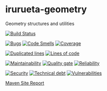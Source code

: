 # irurueta-geometry
Geometry structures and utilities

[![Build Status](https://travis-ci.org/albertoirurueta/irurueta-geometry.svg?branch=master)](https://travis-ci.org/albertoirurueta/irurueta-geometry)


[![Bugs](https://sonarcloud.io/api/project_badges/measure?project=albertoirurueta_irurueta-geometry&metric=bugs)](https://sonarcloud.io/dashboard?id=albertoirurueta_irurueta-geometry)
[![Code Smells](https://sonarcloud.io/api/project_badges/measure?project=albertoirurueta_irurueta-geometry&metric=code_smells)](https://sonarcloud.io/dashboard?id=albertoirurueta_irurueta-geometry)
[![Coverage](https://sonarcloud.io/api/project_badges/measure?project=albertoirurueta_irurueta-geometry&metric=coverage)](https://sonarcloud.io/dashboard?id=albertoirurueta_irurueta-geometry)

[![Duplicated lines](https://sonarcloud.io/api/project_badges/measure?project=albertoirurueta_irurueta-geometry&metric=duplicated_lines_density)](https://sonarcloud.io/dashboard?id=albertoirurueta_irurueta-geometry)
[![Lines of code](https://sonarcloud.io/api/project_badges/measure?project=albertoirurueta_irurueta-geometry&metric=ncloc)](https://sonarcloud.io/dashboard?id=albertoirurueta_irurueta-geometry)

[![Maintainability](https://sonarcloud.io/api/project_badges/measure?project=albertoirurueta_irurueta-geometry&metric=sqale_rating)](https://sonarcloud.io/dashboard?id=albertoirurueta_irurueta-geometry)
[![Quality gate](https://sonarcloud.io/api/project_badges/measure?project=albertoirurueta_irurueta-geometry&metric=alert_status)](https://sonarcloud.io/dashboard?id=albertoirurueta_irurueta-geometry)
[![Reliability](https://sonarcloud.io/api/project_badges/measure?project=albertoirurueta_irurueta-geometry&metric=reliability_rating)](https://sonarcloud.io/dashboard?id=albertoirurueta_irurueta-geometry)

[![Security](https://sonarcloud.io/api/project_badges/measure?project=albertoirurueta_irurueta-geometry&metric=security_rating)](https://sonarcloud.io/dashboard?id=albertoirurueta_irurueta-geometry)
[![Technical debt](https://sonarcloud.io/api/project_badges/measure?project=albertoirurueta_irurueta-geometry&metric=sqale_index)](https://sonarcloud.io/dashboard?id=albertoirurueta_irurueta-geometry)
[![Vulnerabilities](https://sonarcloud.io/api/project_badges/measure?project=albertoirurueta_irurueta-geometry&metric=vulnerabilities)](https://sonarcloud.io/dashboard?id=albertoirurueta_irurueta-geometry)

[Maven Site Report](http://albertoirurueta.github.io/irurueta-geometry)
